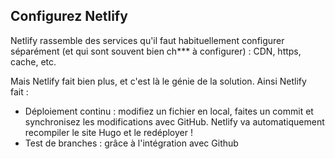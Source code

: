 ## Configurez Netlify
Netlify rassemble des services qu'il faut habituellement configurer séparément (et qui sont souvent bien ch*** à configurer) : CDN, https, cache, etc.

Mais Netlify fait bien plus, et c'est là le génie de la solution. Ainsi Netlify fait :

* Déploiement continu : modifiez un fichier en local, faites un commit et synchronisez les modifications avec GitHub. Netlify va automatiquement recompiler le site Hugo et le redéployer !
* Test de branches : grâce à l'intégration avec Github 

### 

